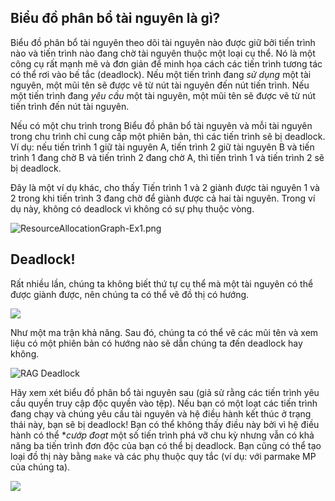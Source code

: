## Biểu đồ phân bổ tài nguyên là gì?

Biểu đồ phân bổ tài nguyên theo dõi tài nguyên nào được giữ bởi tiến trình nào và tiến trình nào đang chờ tài nguyên thuộc một loại cụ thể. Nó là một công cụ rất mạnh mẽ và đơn giản để minh họa cách các tiến trình tương tác có thể rơi vào bế tắc (deadlock). Nếu một tiến trình đang _sử dụng_ một tài nguyên, một mũi tên sẽ được vẽ từ nút tài nguyên đến nút tiến trình. Nếu một tiến trình đang _yêu cầu_ một tài nguyên, một mũi tên sẽ được vẽ từ nút tiến trình đến nút tài nguyên.


Nếu có một chu trình trong Biểu đồ phân bổ tài nguyên và mỗi tài nguyên trong chu trình chỉ cung cấp một phiên bản, thì các tiến trình sẽ bị deadlock. Ví dụ: nếu tiến trình 1 giữ tài nguyên A, tiến trình 2 giữ tài nguyên B và tiến trình 1 đang chờ B và tiến trình 2 đang chờ A, thì tiến trình 1 và tiến trình 2 sẽ bị deadlock.

Đây là một ví dụ khác, cho thấy Tiến trình 1 và 2 giành được tài nguyên 1 và 2 trong khi tiến trình 3 đang chờ để giành được cả hai tài nguyên. Trong ví dụ này, không có deadlock vì không có sự phụ thuộc vòng.

![ResourceAllocationGraph-Ex1.png](https://raw.githubusercontent.com/wiki/angrave/SystemProgramming/ResourceAllocationGraph-Ex1.png)


## Deadlock!

Rất nhiều lần, chúng ta không biết thứ tự cụ thể mà một tài nguyên có thể được giành được, nên chúng ta có thể vẽ đồ thị có hướng.

![](http://i.imgur.com/V16FfnX.png)

Như một ma trận khả năng. Sau đó, chúng ta có thể vẽ các mũi tên và xem liệu có một phiên bản có hướng nào sẽ dẫn chúng ta đến deadlock hay không.

![RAG Deadlock](http://i.imgur.com/6duq0PD.png)

Hãy xem xét biểu đồ phân bổ tài nguyên sau (giả sử rằng các tiến trình yêu cầu quyền truy cập độc quyền vào tệp). Nếu bạn có một loạt các tiến trình đang chạy và chúng yêu cầu tài nguyên và hệ điều hành kết thúc ở trạng thái này, bạn sẽ bị deadlock! Bạn có thể không thấy điều này bởi vì hệ điều hành có thể **cướp đoạt* một số tiến trình phá vỡ chu kỳ nhưng vẫn có khả năng ba tiến trình đơn độc của bạn có thể bị deadlock. Bạn cũng có thể tạo loại đồ thị này bằng `make` và các phụ thuộc quy tắc (ví dụ: với parmake MP của chúng ta).

![](http://cs241.cs.illinois.edu/images/ColorfulDeadlock.svg)
